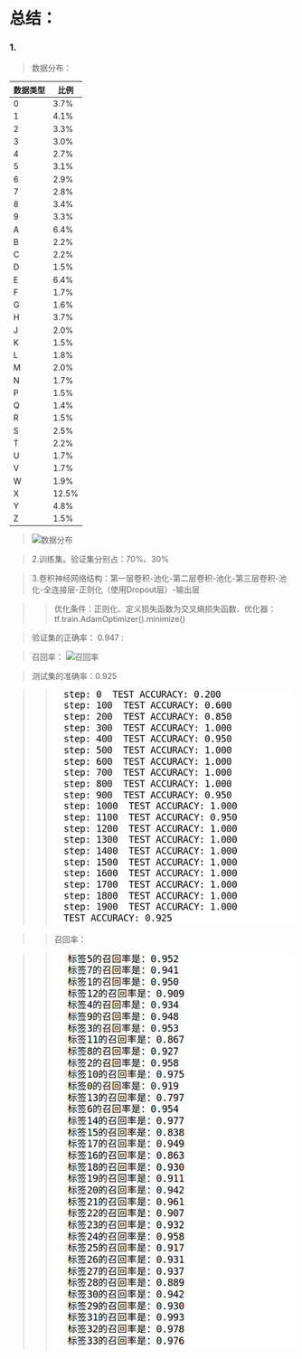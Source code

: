# 总结：
### 1.
> 数据分布：

|数据类型|比例|
|-|-|
|0|3.7%|
|1|4.1%|
|2|3.3%|
|3|3.0%|
|4|2.7%|
|5|3.1%|
|6|2.9%|
|7|2.8%|
|8|3.4%|
|9|3.3%|
|A|6.4%|
|B|2.2%|
|C|2.2%|
|D|1.5%|
|E|6.4%|
|F|1.7%|
|G|1.6%|
|H|3.7%|
|J|2.0%|
|K|1.5%|
|L|1.8%|
|M|2.0%|
|N|1.7%|
|P|1.5%|
|Q|1.4%|
|R|1.5%|
|S|2.5%|
|T|2.2%|
|U|1.7%|
|V|1.7%|
|W|1.9%|
|X|12.5%|
|Y|4.8%|
|Z|1.5%|

> ![数据分布](https://github.com/m-L-0/17b-liulinwei-2015/blob/master/Vehicle_License_Plate_Recognition/image/2017-12-08%2019-33-27%E5%B1%8F%E5%B9%95%E6%88%AA%E5%9B%BE.png)

> 2.训练集。验证集分别占：70%、30%

> 3.卷积神经网络结构：第一层卷积-池化-第二层卷积-池化-第三层卷积-池化-全连接层-正则化（使用Dropout层）-输出层

>> 优化条件：正则化、定义损失函数为交叉熵损失函数、优化器：tf.train.AdamOptimizer().minimize()

> 验证集的正确率： 0.947 : 

> 召回率：
> ![召回率](https://github.com/m-L-0/17b-liulinwei-2015/blob/master/Vehicle_License_Plate_Recognition/image/2017-12-08%2020-14-16%E5%B1%8F%E5%B9%95%E6%88%AA%E5%9B%BE.png)

> 测试集的准确率：0.925

>> ![测试集的准确率](https://github.com/m-L-0/17b-liulinwei-2015/blob/master/Vehicle_License_Plate_Recognition/image/%E6%95%B0%E6%8D%AE%E6%B5%8B%E8%AF%95%E7%9A%84%E5%87%86%E7%A1%AE%E7%8E%87.png)

>> 召回率：

>> ![召回率](https://github.com/m-L-0/17b-liulinwei-2015/blob/master/Vehicle_License_Plate_Recognition/image/%E6%95%B0%E6%8D%AE%E6%B5%8B%E8%AF%95%E7%9A%84%E5%8F%AC%E5%9B%9E%E7%8E%87.png)
